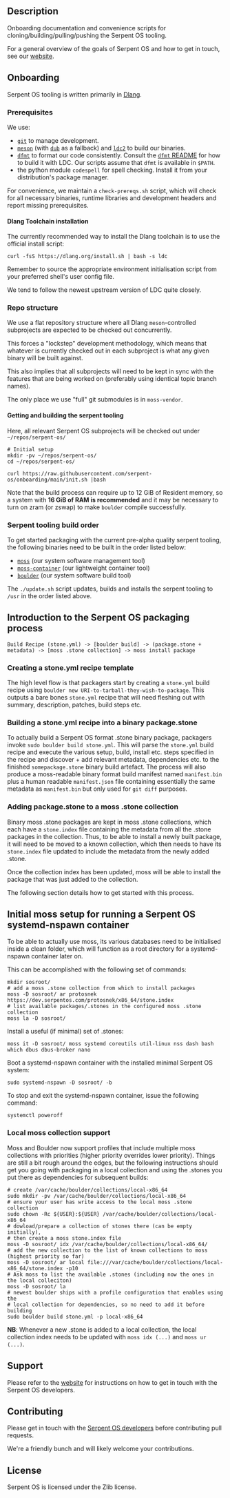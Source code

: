## Description

Onboarding documentation and convenience scripts for cloning/building/pulling/pushing the Serpent OS tooling.

For a general overview of the goals of Serpent OS and how to get in touch, see our [website](https://serpentos.com).

## Onboarding

Serpent OS tooling is written primarily in [Dlang](https://dlang.org/).

### Prerequisites

We use:

- [`git`](https://git-scm.com/) to manage development.
- [`meson`](https://mesonbuild.com/) (with [`dub`](https://dub.pm/) as a fallback) and [`ldc2`](https://wiki.dlang.org/LDC) to build our binaries. 
- [`dfmt`](https://github.com/dlang-community/dfmt) to format our code consistently. Consult the [`dfmt` README](https://github.com/dlang-community/dfmt#installation) for how to build it with LDC. Our scripts assume that `dfmt` is available in `$PATH`.
- the python module `codespell` for spell checking. Install it from your distribution's package manager.

For convenience, we maintain a `check-prereqs.sh` script, which will check for all necessary binaries, runtime libraries and development headers and report missing prerequisites.

#### Dlang Toolchain installation

The currently recommended way to install the Dlang toolchain is to use the official install script:

    curl -fsS https://dlang.org/install.sh | bash -s ldc

Remember to source the appropriate environment initialisation script from your preferred shell's user config file.

We tend to follow the newest upstream version of LDC quite closely.

### Repo structure

We use a flat repository structure where all Dlang `meson`-controlled subprojects are expected to be checked out concurrently.

This forces a "lockstep" development methodology, which means that whatever is currently checked out in each subproject is what any given binary will be built against.

This also implies that all subprojects will need to be kept in sync with the features that are being worked on (preferably using identical topic branch names).

The only place we use "full" git submodules is in `moss-vendor`.

#### Getting and building the serpent tooling

Here, all relevant Serpent OS subprojects will be checked out under `~/repos/serpent-os/`

```
# Initial setup
mkdir -pv ~/repos/serpent-os/
cd ~/repos/serpent-os/

curl https://raw.githubusercontent.com/serpent-os/onboarding/main/init.sh |bash
```

Note that the build process can require up to 12 GiB of Resident memory, so a system with **16 GiB of RAM is recommended** and it may be necessary to turn on zram (or zswap) to make `boulder` compile successfully.

### Serpent tooling build order

To get started packaging with the current pre-alpha quality serpent tooling, the following binaries need to be built in the order listed below:

- [`moss`](https://github.com/serpent-os/moss) (our system software management tool)
- [`moss-container`](https://github.com/serpent-os/moss-container) (our lightweight container tool)
- [`boulder`](https://github.com/serpent-os/boulder) (our system software build tool)

The `./update.sh` script updates, builds and installs the serpent tooling to `/usr` in the order listed above.

## Introduction to the Serpent OS packaging process

    Build Recipe (stone.yml) -> [boulder build] -> (package.stone + metadata) -> [moss .stone collection] -> moss install package

### Creating a stone.yml recipe template

The high level flow is that packagers start by creating a `stone.yml` build recipe using `boulder new URI-to-tarball-they-wish-to-package`. This outputs a bare bones `stone.yml` recipe that will need fleshing out with summary, description, patches, build steps etc.

### Building a stone.yml recipe into a binary package.stone

To actually build a Serpent OS format .stone binary package, packagers invoke `sudo boulder build stone.yml`. This will parse the `stone.yml` build recipe and execute the various setup, build, install etc. steps specified in the recipe and discover + add relevant metadata, dependencies etc. to the finished `somepackage.stone` binary build artefact. The process will also produce a moss-readable binary format build manifest named `manifest.bin` plus a human readable `manifest.json` file containing essentially the same metadata as `manifest.bin` but only used for `git diff` purposes.

### Adding package.stone to a moss .stone collection

Binary moss .stone packages are kept in moss .stone collections, which each have a `stone.index` file containing the metadata from all the .stone packages in the collection. Thus, to be able to install a newly built package, it will need to be moved to a known collection, which then needs to have its `stone.index` file updated to include the metadata from the newly added .stone.

Once the collection index has been updated, moss will be able to install the package that was just added to the collection.

The following section details how to get started with this process.

## Initial moss setup for running a Serpent OS systemd-nspawn container

To be able to actually use moss, its various databases need to be initialised inside a clean folder, which will function as a root directory for a systemd-nspawn container later on.

This can be accomplished with the following set of commands:

    mkdir sosroot/
    # add a moss .stone collection from which to install packages
    moss -D sosroot/ ar protosnek https://dev.serpentos.com/protosnek/x86_64/stone.index
    # list available packages/.stones in the configured moss .stone collection
    moss la -D sosroot/

Install a useful (if minimal) set of .stones:

    moss it -D sosroot/ moss systemd coreutils util-linux nss dash bash which dbus dbus-broker nano

Boot a systemd-nspawn container with the installed minimal Serpent OS system:

    sudo systemd-nspawn -D sosroot/ -b

To stop and exit the systemd-nspawn container, issue the following command:

    systemctl poweroff

### Local moss collection support

Moss and Boulder now support profiles that include multiple moss collections with priorities (higher priority overrides lower priority). Things are still a bit rough around the edges, but the following instructions should get you going with packaging in a local collection and using the .stones you put there as dependencies for subsequent builds:

    # create /var/cache/boulder/collections/local-x86_64
    sudo mkdir -pv /var/cache/boulder/collections/local-x86_64
    # ensure your user has write access to the local moss .stone collection
    sudo chown -Rc ${USER}:${USER} /var/cache/boulder/collections/local-x86_64
    # dowload/prepare a collection of stones there (can be empty initially),
    # then create a moss stone.index file
    moss -D sosroot/ idx /var/cache/boulder/collections/local-x86_64/
    # add the new collection to the list of known collections to moss (highest priority so far)
    moss -D sosroot/ ar local file:///var/cache/boulder/collections/local-x86_64/stone.index -p10
    # Ask moss to list the available .stones (including now the ones in the local colleciton)
    moss -D sosroot/ la
    # newest boulder ships with a profile configuration that enables using the
    # local collection for dependencies, so no need to add it before building
    sudo boulder build stone.yml -p local-x86_64

**NB**: Whenever a new .stone is added to a local collection, the local collection index needs to be updated with `moss idx (...)` and `moss ur (...)`.

## Support

Please refer to the [website](https://serpentos.com) for instructions on how to get in touch with the Serpent OS developers.

## Contributing

Please get in touch with the [Serpent OS developers](https://serpentos.com/team) before contributing pull requests.

We're a friendly bunch and will likely welcome your contributions.

## License

Serpent OS is licensed under the Zlib license.

